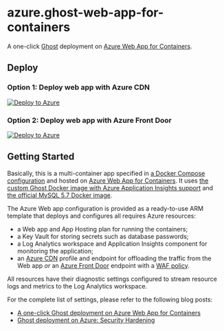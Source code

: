 # azure.ghost-web-app-for-containers

A one-click [Ghost](https://ghost.org/) deployment on [Azure Web App for Containers](https://azure.microsoft.com/en-us/services/app-service/containers/).

## Deploy

### Option 1: Deploy web app with Azure CDN

[![Deploy to Azure](https://aka.ms/deploytoazurebutton)](https://portal.azure.com/#create/Microsoft.Template/uri/https%3A%2F%2Fraw.githubusercontent.com%2Fandrewmatveychuk%2Fazure.ghost-web-app-for-containers%2Fmaster%2Fazuredeploy.cdn.json)

### Option 2: Deploy web app  with Azure Front Door

[![Deploy to Azure](https://aka.ms/deploytoazurebutton)](https://portal.azure.com/#create/Microsoft.Template/uri/https%3A%2F%2Fraw.githubusercontent.com%2Fandrewmatveychuk%2Fazure.ghost-web-app-for-containers%2Fmaster%2Fazuredeploy.frontdoor.json)

## Getting Started

Basically, this is a multi-container app specified in [a Docker Compose configuration](https://github.com/andrewmatveychuk/azure.ghost-web-app-for-containers/blob/master/docker-compose.yml) and hosted on [Azure Web App for Containers](https://azure.microsoft.com/en-us/services/app-service/containers/). It uses [the custom Ghost Docker image with Azure Application Insights support](https://github.com/andrewmatveychuk/docker-ghost-ai) and [the official MySQL 5.7 Docker image](https://hub.docker.com/_/mysql).

The Azure Web app configuration is provided as a ready-to-use ARM template that deploys and configures all requires Azure resources:

* a Web app and App Hosting plan for running the containers;
* a Key Vault for storing secrets such as database passwords;
* a Log Analytics workspace and Application Insights component for monitoring the application;
* an [Azure CDN](https://docs.microsoft.com/en-us/azure/cdn/) profile and endpoint for offloading the traffic from the Web app _or_ an [Azure Front Door](https://docs.microsoft.com/en-us/azure/frontdoor/) endpoint with a [WAF policy](https://docs.microsoft.com/en-us/azure/web-application-firewall/afds/afds-overview).

All resources have their diagnostic settings configured to stream resource logs and metrics to the Log Analytics workspace.

For the complete list of settings, please refer to the following blog posts:

* [A one-click Ghost deployment on Azure Web App for Containers](https://andrewmatveychuk.com/a-one-click-ghost-deployment-on-azure-web-app-for-containers/)
* [Ghost deployment on Azure: Security Hardening](https://andrewmatveychuk.com/ghost-deployment-on-azure-security-hardening/)
